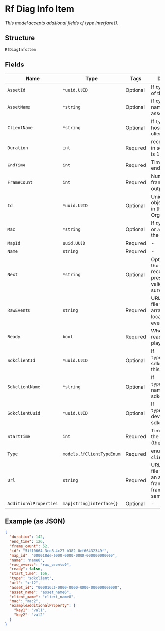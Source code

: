 
# Rf Diag Info Item

*This model accepts additional fields of type interface{}.*

## Structure

`RfDiagInfoItem`

## Fields

| Name | Type | Tags | Description |
|  --- | --- | --- | --- |
| `AssetId` | `*uuid.UUID` | Optional | If `type`==`asset`, id of the asset |
| `AssetName` | `*string` | Optional | If `type`==`asset`, name of the asset |
| `ClientName` | `*string` | Optional | If `type`==`client`, hostname of the client |
| `Duration` | `int` | Required | recording length in seconds, max is 120 |
| `EndTime` | `int` | Required | Timestamp of end of recording |
| `FrameCount` | `int` | Required | Number of frames in the output |
| `Id` | `*uuid.UUID` | Optional | Unique ID of the object instance in the Mist Organization |
| `Mac` | `*string` | Optional | If `type`==`client` or `asset`, mac of the device |
| `MapId` | `uuid.UUID` | Required | - |
| `Name` | `string` | Required | - |
| `Next` | `*string` | Optional | Optional. id of the next recoding if present. Only valid for site survey. |
| `RawEvents` | `string` | Required | URL to a JSON file that contains array of raw location diag events |
| `Ready` | `bool` | Required | Whether it’s ready for playback |
| `SdkclientId` | `*uuid.UUID` | Optional | If `type`==`sdkclient`, sdkclient_id of this recording |
| `SdkclientName` | `*string` | Optional | If `type`==`sdkclient`, name of the sdkclient |
| `SdkclientUuid` | `*uuid.UUID` | Optional | If `type`==`sdkclient`, device_id of sdkclient |
| `StartTime` | `int` | Required | Timestamp of the recording (the start) |
| `Type` | [`models.RfClientTypeEnum`](../../doc/models/rf-client-type-enum.md) | Required | enum: `asset`, `client`, `sdkclient` |
| `Url` | `string` | Required | URL to a JSON file that contains an array of frames, each frame is the same format |
| `AdditionalProperties` | `map[string]interface{}` | Optional | - |

## Example (as JSON)

```json
{
  "duration": 142,
  "end_time": 126,
  "frame_count": 52,
  "id": "53f10664-3ce8-4c27-b382-0ef66432349f",
  "map_id": "000018de-0000-0000-0000-000000000000",
  "name": "name8",
  "raw_events": "raw_events0",
  "ready": false,
  "start_time": 166,
  "type": "sdkclient",
  "url": "url2",
  "asset_id": "000016c0-0000-0000-0000-000000000000",
  "asset_name": "asset_name6",
  "client_name": "client_name8",
  "mac": "mac2",
  "exampleAdditionalProperty": {
    "key1": "val1",
    "key2": "val2"
  }
}
```

